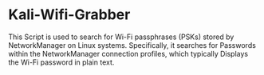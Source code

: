 # Kali-Wifi-Grabber
This Script is used to search for Wi-Fi passphrases (PSKs) stored by NetworkManager on Linux systems. Specifically, it searches for Passwords within the NetworkManager connection profiles, which typically Displays the Wi-Fi password in plain text.
